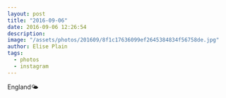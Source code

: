 ```yaml
---
layout: post
title: "2016-09-06"
date: 2016-09-06 12:26:54
description: 
image: "/assets/photos/201609/8f1c17636099ef2645384834f56758de.jpg"
author: Elise Plain
tags: 
  - photos
  - instagram
---
```


England🌤
<p></p>

